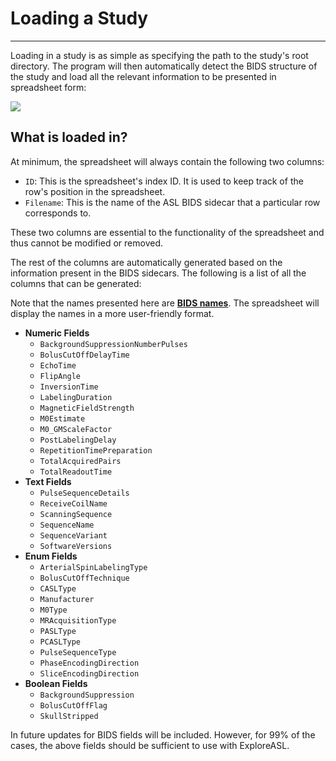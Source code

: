 # Loading a Study

---

Loading in a study is as simple as specifying the path to the study's root directory. The program will then automatically detect the BIDS structure of the study and load all the relevant information to be presented in spreadsheet form:

<img src="../../../assets/img/Tutorial/BIDSDataGrid/1_Load_A_Study/BIDSDG_LoadedInDataframe.png" />

## What is loaded in?

At minimum, the spreadsheet will always contain the following two columns:
- `ID`: This is the spreadsheet's index ID. It is used to keep track of the row's position in the spreadsheet.
- `Filename`: This is the name of the ASL BIDS sidecar that a particular row corresponds to.

These two columns are essential to the functionality of the spreadsheet and thus cannot be modified or removed.

The rest of the columns are automatically generated based on the information present in the BIDS sidecars. The following is a list of all the columns that can be generated:

Note that the names presented here are [**BIDS names**](https://bids-specification.readthedocs.io/en/stable/glossary.html). The spreadsheet will display the names in a more user-friendly format. 

- **Numeric Fields**
	- `BackgroundSuppressionNumberPulses`
	- `BolusCutOffDelayTime`
	- `EchoTime`
	- `FlipAngle`
	- `InversionTime`
	- `LabelingDuration`
	- `MagneticFieldStrength`
	- `M0Estimate`
	- `M0_GMScaleFactor`
	- `PostLabelingDelay`
	- `RepetitionTimePreparation`
	- `TotalAcquiredPairs`
	- `TotalReadoutTime`
- **Text Fields**
	- `PulseSequenceDetails`
	- `ReceiveCoilName`
	- `ScanningSequence`
	- `SequenceName`
	- `SequenceVariant`
	- `SoftwareVersions`
- **Enum Fields**
	- `ArterialSpinLabelingType`
	- `BolusCutOffTechnique`
	- `CASLType`
	- `Manufacturer`
	- `M0Type`
	- `MRAcquisitionType`
	- `PASLType`
	- `PCASLType`
	- `PulseSequenceType`
	- `PhaseEncodingDirection`
	- `SliceEncodingDirection`
- **Boolean Fields**
	- `BackgroundSuppression`
	- `BolusCutOffFlag`
	- `SkullStripped`

In future updates for BIDS fields will be included. However, for 99% of the cases, the above fields should be sufficient to use with ExploreASL.